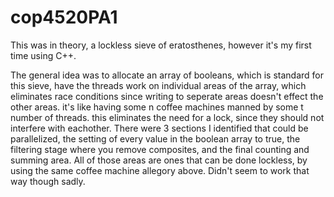 # cop4520PA1
This was in theory, a lockless sieve of eratosthenes, however it's my first time using C++. 

The general idea was to allocate an array of booleans, which is standard for this sieve, have the threads work on individual areas of the array, which eliminates race conditions since writing to seperate areas doesn't effect the other areas. it's like having some n coffee machines manned by some t number of threads. this eliminates the need for a lock, since they should not interfere with eachother. There were 3 sections I identified that could be parallelized, the setting of every value in the boolean array to true, the filtering stage where you remove composites, and the final counting and summing area. All  of those areas are ones that can be done lockless, by using the same coffee machine allegory above. Didn't seem to work that way though sadly.
